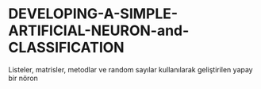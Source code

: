 # DEVELOPING-A-SIMPLE-ARTIFICIAL-NEURON-and-CLASSIFICATION
Listeler, matrisler, metodlar ve random sayılar kullanılarak geliştirilen yapay bir nöron
